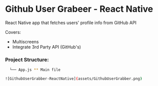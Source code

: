 # Github User Grabeer - React Native
React Native app that fetches users' profile info from GitHub API


Covers:
* Multiscreens
* Integrate 3rd Party API (GitHub's)


### Project Structure:

```sh
  └── App.js ** Main file

![GithubUserGrabber-ReactNative](assets/GithubUserGrabber.png)
